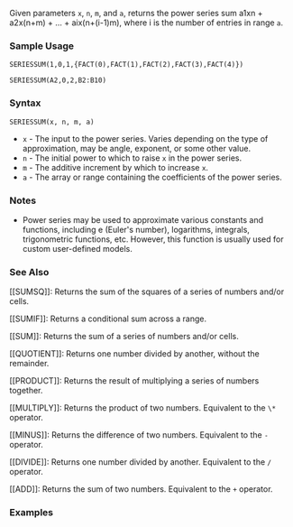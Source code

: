 Given parameters `x`, `n`, `m`, and `a`, returns the power series sum a1xn + a2x(n+m) + ... + aix(n+(i-1)m), where i is the number of entries in range `a`.

### Sample Usage

`SERIESSUM(1,0,1,{FACT(0),FACT(1),FACT(2),FACT(3),FACT(4)})`

`SERIESSUM(A2,0,2,B2:B10)`

### Syntax

`SERIESSUM(x, n, m, a)`

* `x` - The input to the power series. Varies depending on the type of approximation, may be angle, exponent, or some other value.
* `n` - The initial power to which to raise `x` in the power series.
* `m` - The additive increment by which to increase `x`.
* `a` - The array or range containing the coefficients of the power series.

### Notes

* Power series may be used to approximate various constants and functions, including e (Euler's number), logarithms, integrals, trigonometric functions, etc. However, this function is usually used for custom user-defined models.

### See Also

[[SUMSQ]]: Returns the sum of the squares of a series of numbers and/or cells.

[[SUMIF]]: Returns a conditional sum across a range.

[[SUM]]: Returns the sum of a series of numbers and/or cells.

[[QUOTIENT]]: Returns one number divided by another, without the remainder.

[[PRODUCT]]: Returns the result of multiplying a series of numbers together.

[[MULTIPLY]]: Returns the product of two numbers. Equivalent to the `\*` operator.

[[MINUS]]: Returns the difference of two numbers. Equivalent to the `-` operator.

[[DIVIDE]]: Returns one number divided by another. Equivalent to the `/` operator.

[[ADD]]: Returns the sum of two numbers. Equivalent to the `+` operator.

### Examples
